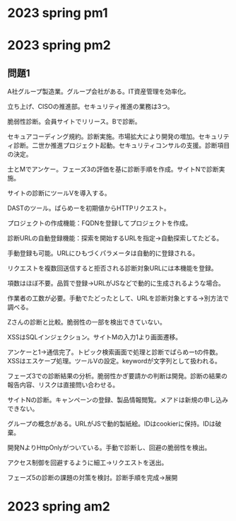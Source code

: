 # 2023 spring pm1

# 2023 spring pm2

## 問題1

A社グループ製造業。グループ会社がある。IT資産管理を効率化。

立ち上げ、CISOの推進部。セキュリティ推進の業務は3つ。

脆弱性診断。会員サイトでリリース。Bで診断。

セキュアコーディング規約。診断実施。市場拡大により開発の増加。セキュリティ診断。二世か推進プロジェクト起動。セキュリティコンサルの支援。診断項目の決定。

士とMでアンケー。フェーズ3の評価を基に診断手順を作成。サイトNで診断実施。

サイトの診断にツールVを導入する。

DASTのツール。ぱらめーを初期値からHTTPリクエスト。

プロジェクトの作成機能：FQDNを登録してプロジェクトを作成。

診断URLの自動登録機能：探索を開始するURLを指定→自動探索してたどる。

手動登録も可能。URLにひもづくパラメータは自動的に登録される。

リクエストを複数回送信すると拒否される診断対象URLには本機能を登録。

項数はほぼ不要。品質で登録→URLがJSなどで動的に生成されるような場合。

作業者の工数が必要。手動でたどったとして、URLを診断対象とする→別方法で調べる。

Zさんの診断と比較。脆弱性の一部を検出できていない。

XSSはSQLインジェクション。サイトMの入力1より画面遷移。

アンケーと1→通信完了。トピック検索画面で処理と診断でぱらめーtの件数。XSSはエスケープ処理。ツールVの設定。keywordが文字列として扱われる。

フェーズ3での診断結果の分析。脆弱性かぎ要請かの判断は開発。診断の結果の報告内容、リスクは直接問い合わせる。

サイトNの診断。キャンペーンの登録、製品情報閲覧。メアドは新規の申し込みできない。

グループの概念がある。URLがJSで動的製紙絵。IDはcookierに保持。IDは破棄。

開発NよりHttpOnlyがついている。手動で診断し、回避の脆弱性を検出。

アクセス制御を回避するように細工→リクエストを送出。

フェーズ5の診断の課題の対策を検討。診断手順を完成→展開

# 2023 spring am2
